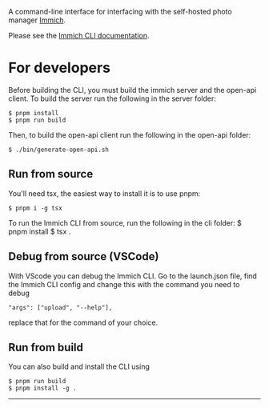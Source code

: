 A command-line interface for interfacing with the self-hosted photo manager [Immich](https://immich.app/).

Please see the [Immich CLI documentation](https://docs.immich.app/features/command-line-interface).

# For developers

Before building the CLI, you must build the immich server and the open-api client. To build the server run the following in the server folder:

    $ pnpm install
    $ pnpm run build

Then, to build the open-api client run the following in the open-api folder:

    $ ./bin/generate-open-api.sh

## Run from source

You'll need tsx, the easiest way to install it is to use pnpm:

    $ pnpm i -g tsx

To run the Immich CLI from source, run the following in the cli folder:
    $ pnpm install
    $ tsx .

## Debug from source (VSCode)

With VScode you can debug the Immich CLI. Go to the launch.json file, find the Immich CLI config and change this with the command you need to debug

`"args": ["upload", "--help"],`

replace that for the command of your choice.

## Run from build

You can also build and install the CLI using

    $ pnpm run build
    $ pnpm install -g .
****
